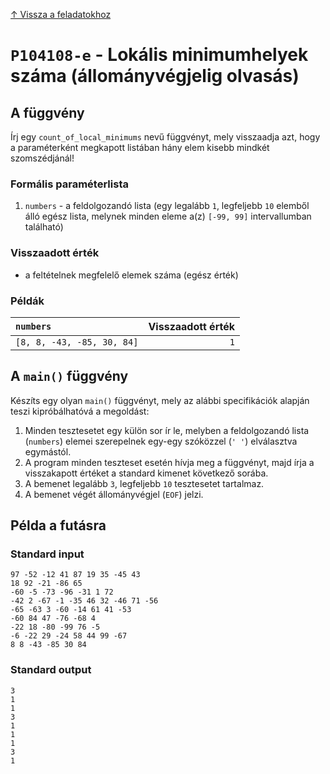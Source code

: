 
[↑ Vissza a feladatokhoz](./README.md)

# `P104108-e` - Lokális minimumhelyek száma (állományvégjelig olvasás)

## A függvény

Írj egy `count_of_local_minimums` nevű függvényt, mely visszaadja azt, hogy a paraméterként megkapott listában hány elem kisebb mindkét szomszédjánál!

### Formális paraméterlista

1. `numbers` - a feldolgozandó lista (egy legalább `1`, legfeljebb `10` elemből álló egész lista, melynek minden eleme a(z) `[-99, 99]` intervallumban található)

### Visszaadott érték

* a feltételnek megfelelő elemek száma (egész érték)

### Példák

| `numbers` | Visszaadott érték | 
| :--- | --: | 
| `[8, 8, -43, -85, 30, 84]` | `1` | 

## A `main()` függvény

Készíts egy olyan `main()` függvényt, mely az alábbi specifikációk alapján teszi kipróbálhatóvá a megoldást:

1. Minden tesztesetet egy külön sor ír le, melyben a feldolgozandó lista (`numbers`) elemei szerepelnek egy-egy szóközzel (`' '`) elválasztva egymástól.
1. A program minden teszteset esetén hívja meg a függvényt, majd írja a visszakapott értéket a standard kimenet következő sorába.
1. A bemenet legalább `3`, legfeljebb `10` tesztesetet tartalmaz.
1. A bemenet végét állományvégjel (`EOF`) jelzi.

## Példa a futásra

### Standard input

```
97 -52 -12 41 87 19 35 -45 43
18 92 -21 -86 65
-60 -5 -73 -96 -31 1 72
-42 2 -67 -1 -35 46 32 -46 71 -56
-65 -63 3 -60 -14 61 41 -53
-60 84 47 -76 -68 4
-22 18 -80 -99 76 -5
-6 -22 29 -24 58 44 99 -67
8 8 -43 -85 30 84
```

### Standard output

```
3
1
1
3
1
1
1
3
1
```